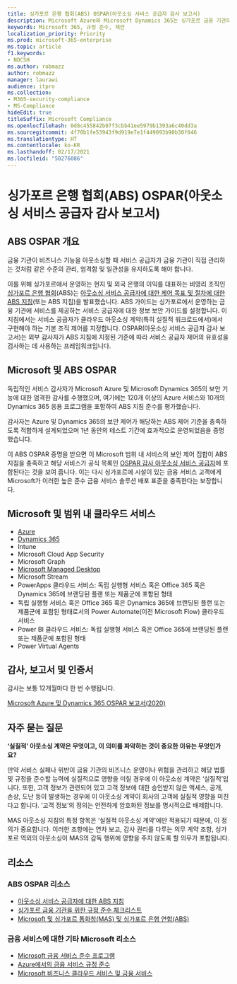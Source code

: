 ```yaml
---
title: 싱가포르 은행 협회(ABS) OSPAR(아웃소싱 서비스 공급자 감사 보고서)
description: Microsoft Azure와 Microsoft Dynamics 365는 싱가포르 금융 기관의 OSPAR(아웃소싱 서비스 공급자 감사 보고서)를 준수합니다.
keywords: Microsoft 365, 규정 준수, 제안
localization_priority: Priority
ms.prod: microsoft-365-enterprise
ms.topic: article
f1.keywords:
- NOCSH
ms.author: robmazz
author: robmazz
manager: laurawi
audience: itpro
ms.collection:
- M365-security-compliance
- MS-Compliance
hideEdit: true
titleSuffix: Microsoft Compliance
ms.openlocfilehash: 0d8c455842b07f3cbb41ee5979b1393a6c40dd3a
ms.sourcegitcommit: 4f70b1fe53943f9d919e7e1f449093b90b30f046
ms.translationtype: HT
ms.contentlocale: ko-KR
ms.lasthandoff: 02/17/2021
ms.locfileid: "50276086"
---
```

# <a name="association-of-banks-in-singapore-abs-outsourced-service-providers-audit-report-ospar"></a>싱가포르 은행 협회(ABS) OSPAR(아웃소싱 서비스 공급자 감사 보고서)

## <a name="abs-ospar-overview"></a>ABS OSPAR 개요

금융 기관이 비즈니스 기능을 아웃소싱할 때 서비스 공급자가 금융 기관이 직접 관리하는 것처럼 같은 수준의 관리, 엄격함 및 일관성을 유지하도록 해야 합니다.

이를 위해 싱가포르에서 운영하는 현지 및 외국 은행의 이익를 대표하는 비영리 조직인 [싱가포르 은행 협회](https://www.abs.org.sg/about-us/our-role)(ABS)는 [아웃소싱 서비스 공급자에 대한 제어 목표 및 절차에 대한 ABS 지침](https://abs.org.sg/docs/library/abs_outsource_guidelines.pdf)(또는 ABS 지침)을 발표했습니다. ABS 가이드는 싱가포르에서 운영하는 금융 기관에 서비스를 제공하는 서비스 공급자에 대한 정보 보안 가이드를 설정합니다. 이 지침에서는 서비스 공급자가 클라우드 아웃소싱 계약(특히 실질적 워크로드에서)에서 구현해야 하는 기본 조직 제어를 지정합니다. OSPAR(아웃소싱 서비스 공급자 감사 보고서)는 외부 감사자가 ABS 지침에 지정된 기준에 따라 서비스 공급자 제어의 유효성을 검사하는 데 사용하는 프레임워크입니다.

## <a name="microsoft-and-abs-ospar"></a>Microsoft 및 ABS OSPAR

독립적인 서비스 감사자가 Microsoft Azure 및 Microsoft Dynamics 365의 보안 기능에 대한 엄격한 감사를 수행했으며, 여기에는 120개 이상의 Azure 서비스와 10개의 Dynamics 365 응용 프로그램을 포함하여 ABS 지침 준수를 평가했습니다.

감사자는 Azure 및 Dynamics 365의 보안 제어가 해당하는 ABS 제어 기준을 충족하도록 적합하게 설계되었으며 1년 동안의 테스트 기간에 효과적으로 운영되었음을 증명했습니다.

이 ABS OSPAR 증명을 받으면 이 Microsoft 범위 내 서비스의 보안 제어 집합이 ABS 지침을 충족하고 해당 서비스가 공식 목록인 [OSPAR 감사 아웃소싱 서비스 공급자](https://abs.org.sg/docs/library/OSPAR_Audited_OSPs_16102020.pdf)에 포함된다는 것을 보여 줍니다. 이는 다시 싱가포르에 시설이 있는 금융 서비스 고객에게 Microsoft가 이러한 높은 준수 금융 서비스 솔루션 배포 표준을 충족한다는 보장합니다.

## <a name="microsoft-and-in-scope-cloud-services"></a>Microsoft 및 범위 내 클라우드 서비스

- [Azure](https://aka.ms/AzureCompliance)
- [Dynamics 365](https://go.microsoft.com/fwlink/p/?linkid=2051700)
- Intune
- Microsoft Cloud App Security
- Microsoft Graph
- [Microsoft Managed Desktop](/microsoft-365/managed-desktop/intro/compliance)
- Microsoft Stream
- PowerApps 클라우드 서비스: 독립 실행형 서비스 혹은 Office 365 혹은 Dynamics 365에 브랜딩된 플랜 또는 제품군에 포함된 형태
- 독립 실행형 서비스 혹은 Office 365 혹은 Dynamics 365에 브랜딩된 플랜 또는 제품군에 포함된 형태로서의 Power Automate(이전 Microsoft Flow) 클라우드 서비스
- Power BI 클라우드 서비스: 독립 실행형 서비스 혹은 Office 365에 브랜딩된 플랜 또는 제품군에 포함된 형태
- Power Virtual Agents

## <a name="audits-reports-and-certificates"></a>감사, 보고서 및 인증서

감사는 보통 12개월마다 한 번 수행됩니다.

[Microsoft Azure 및 Dynamics 365 OSPAR 보고서(2020)](https://aka.ms/OSPAR-Report)

## <a name="frequently-asked-questions"></a>자주 묻는 질문

**‘실질적’ 아웃소싱 계약은 무엇이고, 이 의미를 파악하는 것이 중요한 이유는 무엇인가요?**

만약 서비스 실패나 위반이 금융 기관의 비즈니스 운영이나 위험을 관리하고 해당 법률 및 규정을 준수할 능력에 실질적으로 영향을 미칠 경우에 이 아웃소싱 계약은 ‘실질적’입니다. 또한, 고객 정보가 관련되어 있고 고객 정보에 대한 승인받지 않은 액세스, 공개, 손상, 도난 등이 발생하는 경우에 이 아웃소싱 계약이 회사의 고객에 실질적 영향을 미친다고 합니다. ‘고객 정보’의 정의는 안전하게 암호화된 정보를 명시적으로 배제합니다.

MAS 아웃소싱 지침의 특정 항목은 ‘실질적 아웃소싱 계약’에만 적용되기 때문에, 이 정의가 중요합니다. 이러한 조항에는 연차 보고, 감사 권리를 다루는 의무 계약 조항, 싱가포르 역외의 아웃소싱이 MAS의 감독 행위에 영향을 주지 않도록 할 의무가 포함됩니다.

## <a name="resources"></a>리소스

### <a name="abs-ospar-resources"></a>ABS OSPAR 리소스

- [아웃소싱 서비스 공급자에 대한 ABS 지침](https://abs.org.sg/industry-guidelines/outsourcing)
- [싱가포르 금융 기관을 위한 규정 준수 체크리스트](https://servicetrust.microsoft.com/ViewPage/TrustDocuments?command=Download&downloadType=Document&downloadId=37557722-d5ed-419b-9365-2762982bacbf&docTab=6d000410-c9e9-11e7-9a91-892aae8839ad_Compliance_Guides)
- [Microsoft 및 싱가포르 통화청(MAS) 및 싱가포르 은행 연합(ABS)](offering-mas-abs-singapore.md)

### <a name="other-microsoft-resources-for-financial-services"></a>금융 서비스에 대한 기타 Microsoft 리소스

- [Microsoft 금융 서비스 준수 프로그램](https://www.microsoft.com/download/details.aspx?id=55332)
- [Azure에서의 금융 서비스 규정 준수](https://azure.microsoft.com/resources/videos/azurecon-2015-financial-services-compliance-in-azure/)
- [Microsoft 비즈니스 클라우드 서비스 및 금융 서비스](https://www.microsoft.com/trustcenter/cloudservices/financialservices)
